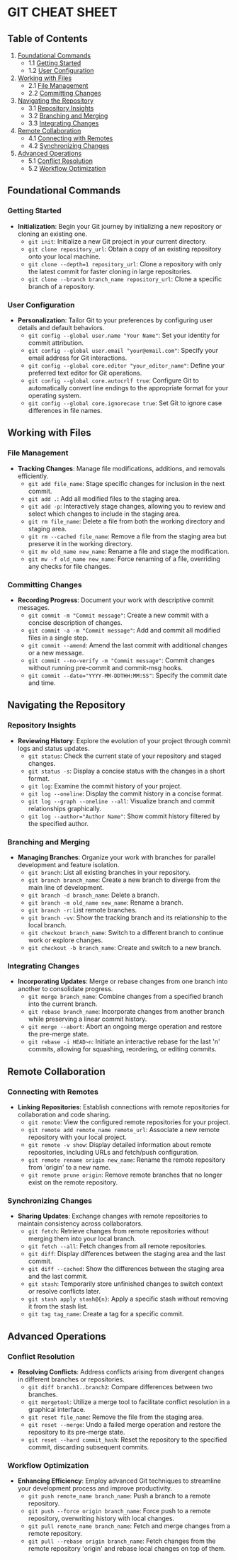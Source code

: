 # **GIT CHEAT SHEET**

## Table of Contents

1. [Foundational Commands](#foundational-commands)
   - 1.1 [Getting Started](#getting-started)
   - 1.2 [User Configuration](#user-configuration)
2. [Working with Files](#working-with-files)
   - 2.1 [File Management](#file-management)
   - 2.2 [Committing Changes](#committing-changes)
3. [Navigating the Repository](#navigating-the-repository)
   - 3.1 [Repository Insights](#repository-insights)
   - 3.2 [Branching and Merging](#branching-and-merging)
   - 3.3 [Integrating Changes](#integrating-changes)
4. [Remote Collaboration](#remote-collaboration)
   - 4.1 [Connecting with Remotes](#connecting-with-remotes)
   - 4.2 [Synchronizing Changes](#synchronizing-changes)
5. [Advanced Operations](#advanced-operations)
   - 5.1 [Conflict Resolution](#conflict-resolution)
   - 5.2 [Workflow Optimization](#workflow-optimization)

## Foundational Commands

### Getting Started

- **Initialization**: Begin your Git journey by initializing a new repository or cloning an existing one.
  - `git init`: Initialize a new Git project in your current directory.
  - `git clone repository_url`: Obtain a copy of an existing repository onto your local machine.
  - `git clone --depth=1 repository_url`: Clone a repository with only the latest commit for faster cloning in large repositories.
  - `git clone --branch branch_name repository_url`: Clone a specific branch of a repository.

### User Configuration

- **Personalization**: Tailor Git to your preferences by configuring user details and default behaviors.
  - `git config --global user.name "Your Name"`: Set your identity for commit attribution.
  - `git config --global user.email "your@email.com"`: Specify your email address for Git interactions.
  - `git config --global core.editor "your_editor_name"`: Define your preferred text editor for Git operations.
  - `git config --global core.autocrlf true`: Configure Git to automatically convert line endings to the appropriate format for your operating system.
  - `git config --global core.ignorecase true`: Set Git to ignore case differences in file names.

## Working with Files

### File Management

- **Tracking Changes**: Manage file modifications, additions, and removals efficiently.
  - `git add file_name`: Stage specific changes for inclusion in the next commit.
  - `git add .`: Add all modified files to the staging area.
  - `git add -p`: Interactively stage changes, allowing you to review and select which changes to include in the staging area.
  - `git rm file_name`: Delete a file from both the working directory and staging area.
  - `git rm --cached file_name`: Remove a file from the staging area but preserve it in the working directory.
  - `git mv old_name new_name`: Rename a file and stage the modification.
  - `git mv -f old_name new_name`: Force renaming of a file, overriding any checks for file changes.

### Committing Changes

- **Recording Progress**: Document your work with descriptive commit messages.
  - `git commit -m "Commit message"`: Create a new commit with a concise description of changes.
  - `git commit -a -m "Commit message"`: Add and commit all modified files in a single step.
  - `git commit --amend`: Amend the last commit with additional changes or a new message.
  - `git commit --no-verify -m "Commit message"`: Commit changes without running pre-commit and commit-msg hooks.
  - `git commit --date="YYYY-MM-DDTHH:MM:SS"`: Specify the commit date and time.

## Navigating the Repository

### Repository Insights

- **Reviewing History**: Explore the evolution of your project through commit logs and status updates.
  - `git status`: Check the current state of your repository and staged changes.
  - `git status -s`: Display a concise status with the changes in a short format.
  - `git log`: Examine the commit history of your project.
  - `git log --oneline`: Display the commit history in a concise format.
  - `git log --graph --oneline --all`: Visualize branch and commit relationships graphically.
  - `git log --author="Author Name"`: Show commit history filtered by the specified author.

### Branching and Merging

- **Managing Branches**: Organize your work with branches for parallel development and feature isolation.
  - `git branch`: List all existing branches in your repository.
  - `git branch branch_name`: Create a new branch to diverge from the main line of development.
  - `git branch -d branch_name`: Delete a branch.
  - `git branch -m old_name new_name`: Rename a branch.
  - `git branch -r`: List remote branches.
  - `git branch -vv`: Show the tracking branch and its relationship to the local branch.
  - `git checkout branch_name`: Switch to a different branch to continue work or explore changes.
  - `git checkout -b branch_name`: Create and switch to a new branch.

### Integrating Changes

- **Incorporating Updates**: Merge or rebase changes from one branch into another to consolidate progress.
  - `git merge branch_name`: Combine changes from a specified branch into the current branch.
  - `git rebase branch_name`: Incorporate changes from another branch while preserving a linear commit history.
  - `git merge --abort`: Abort an ongoing merge operation and restore the pre-merge state.
  - `git rebase -i HEAD~n`: Initiate an interactive rebase for the last 'n' commits, allowing for squashing, reordering, or editing commits.

## Remote Collaboration

### Connecting with Remotes

- **Linking Repositories**: Establish connections with remote repositories for collaboration and code sharing.
  - `git remote`: View the configured remote repositories for your project.
  - `git remote add remote_name remote_url`: Associate a new remote repository with your local project.
  - `git remote -v show`: Display detailed information about remote repositories, including URLs and fetch/push configuration.
  - `git remote rename origin new_name`: Rename the remote repository from 'origin' to a new name.
  - `git remote prune origin`: Remove remote branches that no longer exist on the remote repository.

### Synchronizing Changes

- **Sharing Updates**: Exchange changes with remote repositories to maintain consistency across collaborators.
  - `git fetch`: Retrieve changes from remote repositories without merging them into your local branch.
  - `git fetch --all`: Fetch changes from all remote repositories.
  - `git diff`: Display differences between the staging area and the last commit.
  - `git diff --cached`: Show the differences between the staging area and the last commit.
  - `git stash`: Temporarily store unfinished changes to switch context or resolve conflicts later.
  - `git stash apply stash@{n}`: Apply a specific stash without removing it from the stash list.
  - `git tag tag_name`: Create a tag for a specific commit.

## Advanced Operations

### Conflict Resolution

- **Resolving Conflicts**: Address conflicts arising from divergent changes in different branches or repositories.
  - `git diff branch1..branch2`: Compare differences between two branches.
  - `git mergetool`: Utilize a merge tool to facilitate conflict resolution in a graphical interface.
  - `git reset file_name`: Remove the file from the staging area.
  - `git reset --merge`: Undo a failed merge operation and restore the repository to its pre-merge state.
  - `git reset --hard commit_hash`: Reset the repository to the specified commit, discarding subsequent commits.

### Workflow Optimization

- **Enhancing Efficiency**: Employ advanced Git techniques to streamline your development process and improve productivity.
  - `git push remote_name branch_name`: Push a branch to a remote repository.
  - `git push --force origin branch_name`: Force push to a remote repository, overwriting history with local changes.
  - `git pull remote_name branch_name`: Fetch and merge changes from a remote repository.
  - `git pull --rebase origin branch_name`: Fetch changes from the remote repository 'origin' and rebase local changes on top of them.
